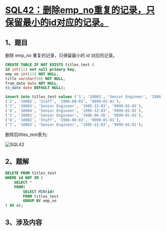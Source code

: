 # [SQL42：删除emp_no重复的记录，只保留最小的id对应的记录。](https://www.nowcoder.com/practice/3d92551a6f6d4f1ebde272d20872cf05?tpId=82&&tqId=29810&rp=1&ru=/ta/sql&qru=/ta/sql/question-ranking)

## 1、题目

删除 emp_no 重复的记录，只保留最小的 id 对应的记录。

```sql
CREATE TABLE IF NOT EXISTS titles_test (
id int(11) not null primary key,
emp_no int(11) NOT NULL,
title varchar(50) NOT NULL,
from_date date NOT NULL,
to_date date DEFAULT NULL);

insert into titles_test values ('1', '10001', 'Senior Engineer', '1986-06-26', '9999-01-01'),
('2', '10002', 'Staff', '1996-08-03', '9999-01-01'),
('3', '10003', 'Senior Engineer', '1995-12-03', '9999-01-01'),
('4', '10004', 'Senior Engineer', '1995-12-03', '9999-01-01'),
('5', '10001', 'Senior Engineer', '1986-06-26', '9999-01-01'),
('6', '10002', 'Staff', '1996-08-03', '9999-01-01'),
('7', '10003', 'Senior Engineer', '1995-12-03', '9999-01-01');
```

删除后titles_test表为:

![SQL42](./image/SQL42.png)


## 2、题解


```sql
DELETE FROM titles_test 
WHERE id NOT IN (
    SELECT * 
    FROM(
        SELECT MIN(id) 
        FROM titles_test 
        GROUP BY emp_no
) AS a);
```

## 3、涉及内容